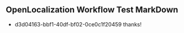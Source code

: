 ## OpenLocalization Workflow Test MarkDown
* d3d04163-bbf1-40df-bf02-0ce0c1f20459 
thanks!<!--HONumber=Mar16_HO3-->
